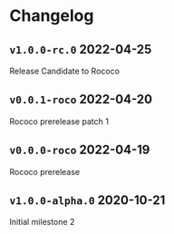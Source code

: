 # Changelog

## `v1.0.0-rc.0` 2022-04-25
Release Candidate to Rococo

## `v0.0.1-roco` 2022-04-20

Rococo prerelease patch 1

## `v0.0.0-roco` 2022-04-19

Rococo prerelease

## `v1.0.0-alpha.0` 2020-10-21

Initial milestone 2
